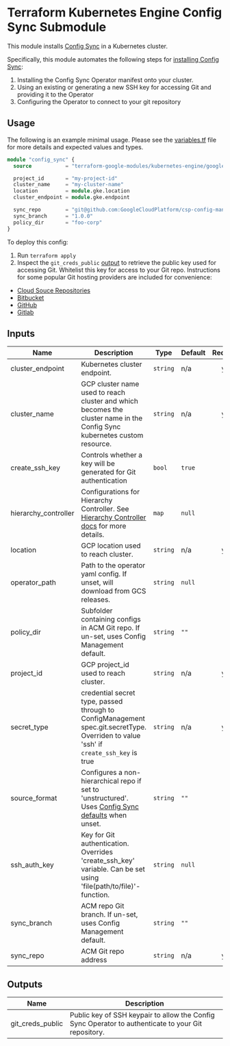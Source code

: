 # Terraform Kubernetes Engine Config Sync Submodule

This module installs [Config Sync](https://cloud.google.com/kubernetes-engine/docs/add-on/config-sync) in a Kubernetes cluster.

Specifically, this module automates the following steps for [installing Config
Sync](https://cloud.google.com/kubernetes-engine/docs/add-on/config-sync/how-to/installing):
1. Installing the Config Sync Operator manifest onto your cluster.
2. Using an existing or generating a new SSH key for accessing Git and providing it to the Operator
3. Configuring the Operator to connect to your git repository

## Usage

The following is an example minimal usage. Please see the
[variables.tf](variables.tf) file for more details and expected values and
types.

```tf
module "config_sync" {
  source           = "terraform-google-modules/kubernetes-engine/google//modules/config-sync"

  project_id       = "my-project-id"
  cluster_name     = "my-cluster-name"
  location         = module.gke.location
  cluster_endpoint = module.gke.endpoint

  sync_repo        = "git@github.com:GoogleCloudPlatform/csp-config-management.git"
  sync_branch      = "1.0.0"
  policy_dir       = "foo-corp"
}
```

To deploy this config:
1. Run `terraform apply`
2. Inspect the `git_creds_public` [output](#outputs) to retrieve the public key
   used for accessing Git. Whitelist this key for access to your Git
   repo. Instructions for some popular Git hosting providers are included for
   convenience:

  * [Cloud Souce Repositories](https://cloud.google.com/source-repositories/docs/authentication#ssh)
  * [Bitbucket](https://confluence.atlassian.com/bitbucket/set-up-an-ssh-key-728138079.html)
  * [GitHub](https://help.github.com/articles/adding-a-new-ssh-key-to-your-github-account/)
  * [Gitlab](https://docs.gitlab.com/ee/ssh/)


 <!-- BEGINNING OF PRE-COMMIT-TERRAFORM DOCS HOOK -->
## Inputs

| Name | Description | Type | Default | Required |
|------|-------------|------|---------|:--------:|
| cluster\_endpoint | Kubernetes cluster endpoint. | `string` | n/a | yes |
| cluster\_name | GCP cluster name used to reach cluster and which becomes the cluster name in the Config Sync kubernetes custom resource. | `string` | n/a | yes |
| create\_ssh\_key | Controls whether a key will be generated for Git authentication | `bool` | `true` | no |
| hierarchy\_controller | Configurations for Hierarchy Controller. See [Hierarchy Controller docs](https://cloud.google.com/kubernetes-engine/docs/add-on/config-sync/how-to/installing-hierarchy-controller) for more details. | `map` | `null` | no |
| location | GCP location used to reach cluster. | `string` | n/a | yes |
| operator\_path | Path to the operator yaml config. If unset, will download from GCS releases. | `string` | `null` | no |
| policy\_dir | Subfolder containing configs in ACM Git repo. If un-set, uses Config Management default. | `string` | `""` | no |
| project\_id | GCP project\_id used to reach cluster. | `string` | n/a | yes |
| secret\_type | credential secret type, passed through to ConfigManagement spec.git.secretType. Overriden to value 'ssh' if `create_ssh_key` is true | `string` | n/a | yes |
| source\_format | Configures a non-hierarchical repo if set to 'unstructured'. Uses [Config Sync defaults](https://cloud.google.com/kubernetes-engine/docs/add-on/config-sync/how-to/installing#configuring-config-management-operator) when unset. | `string` | `""` | no |
| ssh\_auth\_key | Key for Git authentication. Overrides 'create\_ssh\_key' variable. Can be set using 'file(path/to/file)'-function. | `string` | `null` | no |
| sync\_branch | ACM repo Git branch. If un-set, uses Config Management default. | `string` | `""` | no |
| sync\_repo | ACM Git repo address | `string` | n/a | yes |

## Outputs

| Name | Description |
|------|-------------|
| git\_creds\_public | Public key of SSH keypair to allow the Config Sync Operator to authenticate to your Git repository. |

 <!-- END OF PRE-COMMIT-TERRAFORM DOCS HOOK -->
